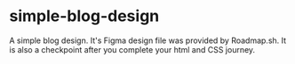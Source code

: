 # simple-blog-design
A simple blog design. It's Figma design file was provided by Roadmap.sh. It is also a checkpoint after you complete your html and CSS journey.
